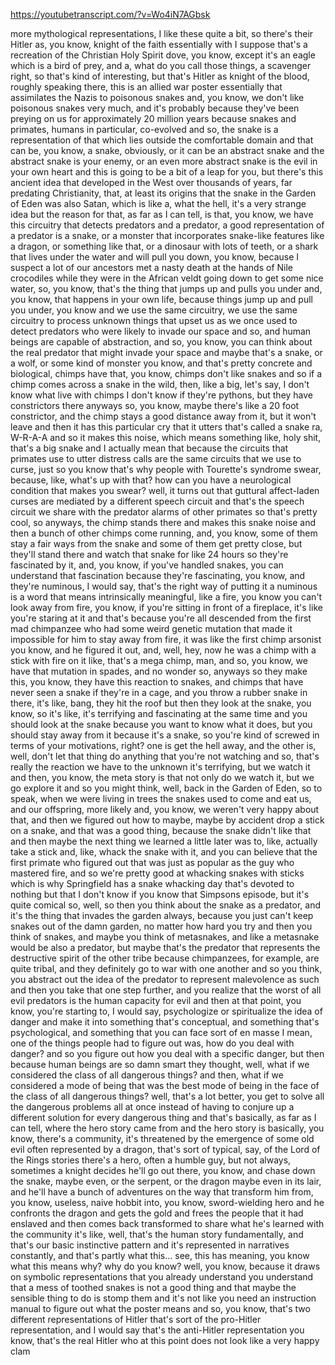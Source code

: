 https://youtubetranscript.com/?v=Wo4iN7AGbsk

 more mythological representations, I like these quite a bit, so there's their Hitler as, you know, knight of the faith essentially with I suppose that's a recreation of the Christian Holy Spirit dove, you know, except it's an eagle which is a bird of prey, and a, what do you call those things, a scavenger right, so that's kind of interesting, but that's Hitler as knight of the blood, roughly speaking there, this is an allied war poster essentially that assimilates the Nazis to poisonous snakes and, you know, we don't like poisonous snakes very much, and it's probably because they've been preying on us for approximately 20 million years because snakes and primates, humans in particular, co-evolved and so, the snake is a representation of that which lies outside the comfortable domain and that can be, you know, a snake, obviously, or it can be an abstract snake and the abstract snake is your enemy, or an even more abstract snake is the evil in your own heart and this is going to be a bit of a leap for you, but there's this ancient idea that developed in the West over thousands of years, far predating Christianity, that, at least its origins that the snake in the Garden of Eden was also Satan, which is like a, what the hell, it's a very strange idea but the reason for that, as far as I can tell, is that, you know, we have this circuitry that detects predators and a predator, a good representation of a predator is a snake, or a monster that incorporates snake-like features like a dragon, or something like that, or a dinosaur with lots of teeth, or a shark that lives under the water and will pull you down, you know, because I suspect a lot of our ancestors met a nasty death at the hands of Nile crocodiles while they were in the African veldt going down to get some nice water, so, you know, that's the thing that jumps up and pulls you under and, you know, that happens in your own life, because things jump up and pull you under, you know and we use the same circuitry, we use the same circuitry to process unknown things that upset us as we once used to detect predators who were likely to invade our space and so, and human beings are capable of abstraction, and so, you know, you can think about the real predator that might invade your space and maybe that's a snake, or a wolf, or some kind of monster you know, and that's pretty concrete and biological, chimps have that, you know, chimps don't like snakes and so if a chimp comes across a snake in the wild, then, like a big, let's say, I don't know what live with chimps I don't know if they're pythons, but they have constrictors there anyways so, you know, maybe there's like a 20 foot constrictor, and the chimp stays a good distance away from it, but it won't leave and then it has this particular cry that it utters that's called a snake ra, W-R-A-A and so it makes this noise, which means something like, holy shit, that's a big snake and I actually mean that because the circuits that primates use to utter distress calls are the same circuits that we use to curse, just so you know that's why people with Tourette's syndrome swear, because, like, what's up with that? how can you have a neurological condition that makes you swear? well, it turns out that guttural affect-laden curses are mediated by a different speech circuit and that's the speech circuit we share with the predator alarms of other primates so that's pretty cool, so anyways, the chimp stands there and makes this snake noise and then a bunch of other chimps come running, and, you know, some of them stay a fair ways from the snake and some of them get pretty close, but they'll stand there and watch that snake for like 24 hours so they're fascinated by it, and, you know, if you've handled snakes, you can understand that fascination because they're fascinating, you know, and they're numinous, I would say, that's the right way of putting it a numinous is a word that means intrinsically meaningful, like a fire, you know you can't look away from fire, you know, if you're sitting in front of a fireplace, it's like you're staring at it and that's because you're all descended from the first mad chimpanzee who had some weird genetic mutation that made it impossible for him to stay away from fire, it was like the first chimp arsonist you know, and he figured it out, and, well, hey, now he was a chimp with a stick with fire on it like, that's a mega chimp, man, and so, you know, we have that mutation in spades, and no wonder so, anyways so they make this, you know, they have this reaction to snakes, and chimps that have never seen a snake if they're in a cage, and you throw a rubber snake in there, it's like, bang, they hit the roof but then they look at the snake, you know, so it's like, it's terrifying and fascinating at the same time and you should look at the snake because you want to know what it does, but you should stay away from it because it's a snake, so you're kind of screwed in terms of your motivations, right? one is get the hell away, and the other is, well, don't let that thing do anything that you're not watching and so, that's really the reaction we have to the unknown it's terrifying, but we watch it and then, you know, the meta story is that not only do we watch it, but we go explore it and so you might think, well, back in the Garden of Eden, so to speak, when we were living in trees the snakes used to come and eat us, and our offspring, more likely and, you know, we weren't very happy about that, and then we figured out how to maybe, maybe by accident drop a stick on a snake, and that was a good thing, because the snake didn't like that and then maybe the next thing we learned a little later was to, like, actually take a stick and, like, whack the snake with it, and you can believe that the first primate who figured out that was just as popular as the guy who mastered fire, and so we're pretty good at whacking snakes with sticks which is why Springfield has a snake whacking day that's devoted to nothing but that I don't know if you know that Simpsons episode, but it's quite comical so, well, so then you think about the snake as a predator, and it's the thing that invades the garden always, because you just can't keep snakes out of the damn garden, no matter how hard you try and then you think of snakes, and maybe you think of metasnakes, and like a metasnake would be also a predator, but maybe that's the predator that represents the destructive spirit of the other tribe because chimpanzees, for example, are quite tribal, and they definitely go to war with one another and so you think, you abstract out the idea of the predator to represent malevolence as such and then you take that one step further, and you realize that the worst of all evil predators is the human capacity for evil and then at that point, you know, you're starting to, I would say, psychologize or spiritualize the idea of danger and make it into something that's conceptual, and something that's psychological, and something that you can face sort of en masse I mean, one of the things people had to figure out was, how do you deal with danger? and so you figure out how you deal with a specific danger, but then because human beings are so damn smart they thought, well, what if we considered the class of all dangerous things? and then, what if we considered a mode of being that was the best mode of being in the face of the class of all dangerous things? well, that's a lot better, you get to solve all the dangerous problems all at once instead of having to conjure up a different solution for every dangerous thing and that's basically, as far as I can tell, where the hero story came from and the hero story is basically, you know, there's a community, it's threatened by the emergence of some old evil often represented by a dragon, that's sort of typical, say, of the Lord of the Rings stories there's a hero, often a humble guy, but not always, sometimes a knight decides he'll go out there, you know, and chase down the snake, maybe even, or the serpent, or the dragon maybe even in its lair, and he'll have a bunch of adventures on the way that transform him from, you know, useless, naive hobbit into, you know, sword-wielding hero and he confronts the dragon and gets the gold and frees the people that it had enslaved and then comes back transformed to share what he's learned with the community it's like, well, that's the human story fundamentally, and that's our basic instinctive pattern and it's represented in narratives constantly, and that's partly what this... see, this has meaning, you know what this means why? why do you know? well, you know, because it draws on symbolic representations that you already understand you understand that a mess of toothed snakes is not a good thing and that maybe the sensible thing to do is stomp them and it's not like you need an instruction manual to figure out what the poster means and so, you know, that's two different representations of Hitler that's sort of the pro-Hitler representation, and I would say that's the anti-Hitler representation you know, that's the real Hitler who at this point does not look like a very happy clam